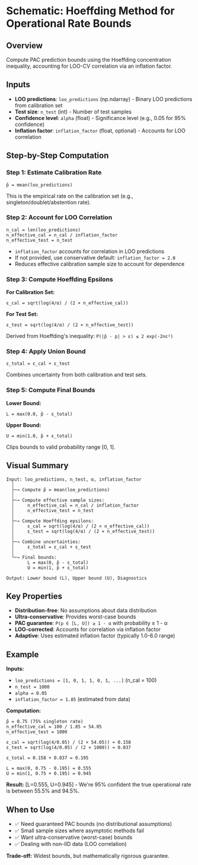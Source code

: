 # Schematic: Hoeffding Method for Operational Rate Bounds

## Overview
Compute PAC prediction bounds using the Hoeffding concentration inequality, accounting for LOO-CV correlation via an inflation factor.

## Inputs
- **LOO predictions**: `loo_predictions` (np.ndarray) - Binary LOO predictions from calibration set
- **Test size**: `n_test` (int) - Number of test samples
- **Confidence level**: `alpha` (float) - Significance level (e.g., 0.05 for 95% confidence)
- **Inflation factor**: `inflation_factor` (float, optional) - Accounts for LOO correlation

## Step-by-Step Computation

### Step 1: Estimate Calibration Rate
```
p̂ = mean(loo_predictions)
```
This is the empirical rate on the calibration set (e.g., singleton/doublet/abstention rate).

### Step 2: Account for LOO Correlation
```
n_cal = len(loo_predictions)
n_effective_cal = n_cal / inflation_factor
n_effective_test = n_test
```
- `inflation_factor` accounts for correlation in LOO predictions
- If not provided, use conservative default: `inflation_factor = 2.0`
- Reduces effective calibration sample size to account for dependence

### Step 3: Compute Hoeffding Epsilons

**For Calibration Set:**
```
ε_cal = sqrt(log(4/α) / (2 × n_effective_cal))
```

**For Test Set:**
```
ε_test = sqrt(log(4/α) / (2 × n_effective_test))
```

Derived from Hoeffding's inequality: `P(|p̂ - p| > ε) ≤ 2 exp(-2nε²)`

### Step 4: Apply Union Bound
```
ε_total = ε_cal + ε_test
```
Combines uncertainty from both calibration and test sets.

### Step 5: Compute Final Bounds

**Lower Bound:**
```
L = max(0.0, p̂ - ε_total)
```

**Upper Bound:**
```
U = min(1.0, p̂ + ε_total)
```

Clips bounds to valid probability range [0, 1].

## Visual Summary

```
Input: loo_predictions, n_test, α, inflation_factor
  │
  ├─→ Compute p̂ = mean(loo_predictions)
  │
  ├─→ Compute effective sample sizes:
  │     n_effective_cal = n_cal / inflation_factor
  │     n_effective_test = n_test
  │
  ├─→ Compute Hoeffding epsilons:
  │     ε_cal = sqrt(log(4/α) / (2 × n_effective_cal))
  │     ε_test = sqrt(log(4/α) / (2 × n_effective_test))
  │
  ├─→ Combine uncertainties:
  │     ε_total = ε_cal + ε_test
  │
  └─→ Final bounds:
        L = max(0, p̂ - ε_total)
        U = min(1, p̂ + ε_total)

Output: Lower bound (L), Upper bound (U), Diagnostics
```

## Key Properties

- **Distribution-free**: No assumptions about data distribution
- **Ultra-conservative**: Provides worst-case bounds
- **PAC guarantee**: `P(p ∈ [L, U]) ≥ 1 - α` with probability ≥ 1 - α
- **LOO-corrected**: Accounts for correlation via inflation factor
- **Adaptive**: Uses estimated inflation factor (typically 1.0-6.0 range)

## Example

**Inputs:**
- `loo_predictions = [1, 0, 1, 1, 0, 1, ...]` (n_cal = 100)
- `n_test = 1000`
- `alpha = 0.05`
- `inflation_factor = 1.85` (estimated from data)

**Computation:**
```
p̂ = 0.75 (75% singleton rate)
n_effective_cal = 100 / 1.85 ≈ 54.05
n_effective_test = 1000

ε_cal = sqrt(log(4/0.05) / (2 × 54.05)) ≈ 0.158
ε_test = sqrt(log(4/0.05) / (2 × 1000)) ≈ 0.037

ε_total = 0.158 + 0.037 = 0.195

L = max(0, 0.75 - 0.195) = 0.555
U = min(1, 0.75 + 0.195) = 0.945
```

**Result:** [L=0.555, U=0.945] - We're 95% confident the true operational rate is between 55.5% and 94.5%.

## When to Use

- ✅ Need guaranteed PAC bounds (no distributional assumptions)
- ✅ Small sample sizes where asymptotic methods fail
- ✅ Want ultra-conservative (worst-case) bounds
- ✅ Dealing with non-IID data (LOO correlation)

**Trade-off:** Widest bounds, but mathematically rigorous guarantee.
